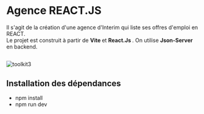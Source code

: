 # Agence REACT.JS

Il s'agit de la création d'une agence d'Interim qui liste ses offres d'emploi en REACT. <br>
Le projet est construit à partir de <strong> Vite </strong> et <strong> React.Js </strong>. On utilise <strong> Json-Server </strong> en backend.

##
![toolkit3](https://github.com/Soulman2131/reactRTQ_job/assets/109850920/4c1c81a6-5350-4a27-b602-7230f5528100)



## Installation des dépendances
- npm install
- npm run dev


